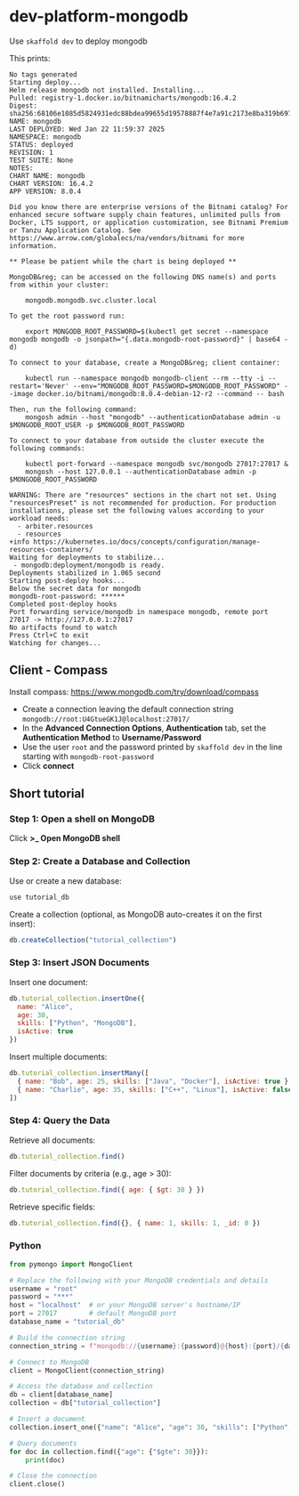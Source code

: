 # dev-platform-mongodb

Use `skaffold dev` to deploy mongodb

This prints:

```
No tags generated
Starting deploy...
Helm release mongodb not installed. Installing...
Pulled: registry-1.docker.io/bitnamicharts/mongodb:16.4.2
Digest: sha256:68106e1085d5824931edc88bdea99655d19578887f4e7a91c2173e8ba319b697
NAME: mongodb
LAST DEPLOYED: Wed Jan 22 11:59:37 2025
NAMESPACE: mongodb
STATUS: deployed
REVISION: 1
TEST SUITE: None
NOTES:
CHART NAME: mongodb
CHART VERSION: 16.4.2
APP VERSION: 8.0.4

Did you know there are enterprise versions of the Bitnami catalog? For enhanced secure software supply chain features, unlimited pulls from Docker, LTS support, or application customization, see Bitnami Premium or Tanzu Application Catalog. See https://www.arrow.com/globalecs/na/vendors/bitnami for more information.

** Please be patient while the chart is being deployed **

MongoDB&reg; can be accessed on the following DNS name(s) and ports from within your cluster:

    mongodb.mongodb.svc.cluster.local

To get the root password run:

    export MONGODB_ROOT_PASSWORD=$(kubectl get secret --namespace mongodb mongodb -o jsonpath="{.data.mongodb-root-password}" | base64 -d)

To connect to your database, create a MongoDB&reg; client container:

    kubectl run --namespace mongodb mongodb-client --rm --tty -i --restart='Never' --env="MONGODB_ROOT_PASSWORD=$MONGODB_ROOT_PASSWORD" --image docker.io/bitnami/mongodb:8.0.4-debian-12-r2 --command -- bash

Then, run the following command:
    mongosh admin --host "mongodb" --authenticationDatabase admin -u $MONGODB_ROOT_USER -p $MONGODB_ROOT_PASSWORD

To connect to your database from outside the cluster execute the following commands:

    kubectl port-forward --namespace mongodb svc/mongodb 27017:27017 &
    mongosh --host 127.0.0.1 --authenticationDatabase admin -p $MONGODB_ROOT_PASSWORD

WARNING: There are "resources" sections in the chart not set. Using "resourcesPreset" is not recommended for production. For production installations, please set the following values according to your workload needs:
  - arbiter.resources
  - resources
+info https://kubernetes.io/docs/concepts/configuration/manage-resources-containers/
Waiting for deployments to stabilize...
 - mongodb:deployment/mongodb is ready.
Deployments stabilized in 1.065 second
Starting post-deploy hooks...
Below the secret data for mongodb
mongodb-root-password: ******
Completed post-deploy hooks
Port forwarding service/mongodb in namespace mongodb, remote port 27017 -> http://127.0.0.1:27017
No artifacts found to watch
Press Ctrl+C to exit
Watching for changes...
```

## Client - Compass

Install compass: https://www.mongodb.com/try/download/compass

* Create a connection leaving the default connection string `mongodb://root:U4GtueGK1J@localhost:27017/`
* In the **Advanced Connection Options**, **Authentication** tab, set the **Authentication Method** to **Username/Password**
* Use the user `root` and the password printed by `skaffold dev` in the line starting with `mongodb-root-password`
* Click **connect**

## Short tutorial

### Step 1: Open a shell on MongoDB

Click **>_ Open MongoDB shell**

### Step 2: Create a Database and Collection

Use or create a new database:

```javascript
use tutorial_db
```

Create a collection (optional, as MongoDB auto-creates it on the first insert):

```javascript
db.createCollection("tutorial_collection")
```

### Step 3: Insert JSON Documents

Insert one document:

```javascript
db.tutorial_collection.insertOne({
  name: "Alice",
  age: 30,
  skills: ["Python", "MongoDB"],
  isActive: true
})
```

Insert multiple documents:

```javascript
db.tutorial_collection.insertMany([
  { name: "Bob", age: 25, skills: ["Java", "Docker"], isActive: true },
  { name: "Charlie", age: 35, skills: ["C++", "Linux"], isActive: false }
])
```

### Step 4: Query the Data

Retrieve all documents:

```javascript
db.tutorial_collection.find()
```

Filter documents by criteria (e.g., age > 30):

```javascript
db.tutorial_collection.find({ age: { $gt: 30 } })
```

Retrieve specific fields:

```javascript
db.tutorial_collection.find({}, { name: 1, skills: 1, _id: 0 })
```

### Python

```python
from pymongo import MongoClient

# Replace the following with your MongoDB credentials and details
username = "root"
password = "***"
host = "localhost"  # or your MongoDB server's hostname/IP
port = 27017        # default MongoDB port
database_name = "tutorial_db"

# Build the connection string
connection_string = f"mongodb://{username}:{password}@{host}:{port}/{database_name}"

# Connect to MongoDB
client = MongoClient(connection_string)

# Access the database and collection
db = client[database_name]
collection = db["tutorial_collection"]

# Insert a document
collection.insert_one({"name": "Alice", "age": 30, "skills": ["Python", "MongoDB"]})

# Query documents
for doc in collection.find({"age": {"$gte": 30}}):
    print(doc)

# Close the connection
client.close()
```